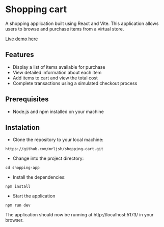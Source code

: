 # Shopping cart

A shopping application built using React and Vite. This application allows users to browse and purchase items from a virtual store.

[Live demo here](https://mrljsh.github.io/shopping-cart)

## Features

- Display a list of items available for purchase
- View detailed information about each item
- Add items to cart and view the total cost
- Complete transactions using a simulated checkout process

## Prerequisites

- Node.js and npm installed on your machine

## Instalation

- Clone the repository to your local machine:

```https://github.com/mrljsh/shopping-cart.git```

- Change into the project directory:

```cd shopping-app```

- Install the dependencies:

```npm install```

- Start the application

```npm run dev```

The application should now be running at http://localhost:5173/ in your browser.
